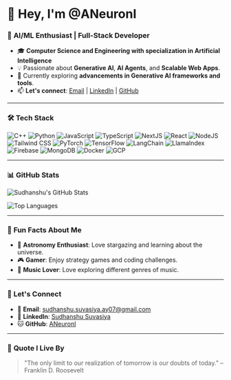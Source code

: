 # 👋 Hey, I'm @ANeuronI

### 🚀 **AI/ML Enthusiast | Full-Stack Developer**

- 🎓 **Computer Science and Engineering with specialization in Artificial Intelligence**
- 💡 Passionate about **Generative AI**, **AI Agents**, and **Scalable Web Apps**.
- 🌱 Currently exploring **advancements in Generative AI frameworks and tools**.
- 📫 **Let's connect**: [Email](mailto:sudhanshu.suvasiya.ay07@gmail.com) | [LinkedIn](https://www.linkedin.com/in/sudhanshusuv/) | [GitHub](https://github.com/ANeuronI)

---

### 🛠️ **Tech Stack**

![C++](https://img.shields.io/badge/C++-00599C?style=flat&logo=c%2B%2B&logoColor=white)
![Python](https://img.shields.io/badge/Python-3776AB?style=flat&logo=python&logoColor=white)
![JavaScript](https://img.shields.io/badge/JavaScript-F7DF1E?style=flat&logo=javascript&logoColor=black)
![TypeScript](https://img.shields.io/badge/TypeScript-3178C6?style=flat&logo=typescript&logoColor=white)
![NextJS](https://img.shields.io/badge/Next.js-000000?style=flat&logo=next.js&logoColor=white)
![React](https://img.shields.io/badge/React-61DAFB?style=flat&logo=react&logoColor=black)
![NodeJS](https://img.shields.io/badge/Node.js-339933?style=flat&logo=node.js&logoColor=white)
![Tailwind CSS](https://img.shields.io/badge/Tailwind_CSS-06B6D4?style=flat&logo=tailwind-css&logoColor=white)
![PyTorch](https://img.shields.io/badge/PyTorch-EE4C2C?style=flat&logo=pytorch&logoColor=white)
![TensorFlow](https://img.shields.io/badge/TensorFlow-FF6F00?style=flat&logo=tensorflow&logoColor=white)
![LangChain](https://img.shields.io/badge/LangChain-000000?style=flat&logo=langchain&logoColor=white)
![LlamaIndex](https://img.shields.io/badge/LlamaIndex-FF6600?style=flat&logo=llama-index&logoColor=white)
![Firebase](https://img.shields.io/badge/Firebase-FFCA28?style=flat&logo=firebase&logoColor=black)
![MongoDB](https://img.shields.io/badge/MongoDB-47A248?style=flat&logo=mongodb&logoColor=white)
![Docker](https://img.shields.io/badge/Docker-2496ED?style=flat&logo=docker&logoColor=white)
![GCP](https://img.shields.io/badge/Google_Cloud-4285F4?style=flat&logo=google-cloud&logoColor=white)

---

### 📊 **GitHub Stats**

![Sudhanshu's GitHub Stats](https://github-readme-stats.vercel.app/api?username=ANeuronI&show_icons=true&theme=radical)

![Top Languages](https://github-readme-stats.vercel.app/api/top-langs/?username=ANeuronI&layout=compact&theme=radical)

---

### 🎨 **Fun Facts About Me**
- 🌌 **Astronomy Enthusiast**: Love stargazing and learning about the universe.
- 🎮 **Gamer**: Enjoy strategy games and coding challenges.
- 🎸 **Music Lover**: Love exploring different genres of music.

---

### 🔗 **Let's Connect**
- 📧 **Email**: [sudhanshu.suvasiya.ay07@gmail.com](mailto:sudhanshu.suvasiya.ay07@gmail.com)
- 💼 **LinkedIn**: [Sudhanshu Suvasiya](https://www.linkedin.com/in/sudhanshusuv/)
- 🐱 **GitHub**: [ANeuronI](https://github.com/ANeuronI)

---

### 📜 **Quote I Live By**
> "The only limit to our realization of tomorrow is our doubts of today." – Franklin D. Roosevelt
